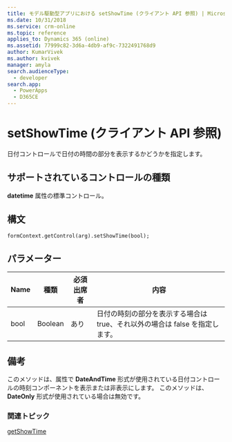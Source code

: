 ```yaml
---
title: モデル駆動型アプリにおける setShowTime (クライアント API 参照) | MicrosoftDocs
ms.date: 10/31/2018
ms.service: crm-online
ms.topic: reference
applies_to: Dynamics 365 (online)
ms.assetid: 77999c82-3d6a-4db9-af9c-7322491768d9
author: KumarVivek
ms.author: kvivek
manager: amyla
search.audienceType:
  - developer
search.app:
  - PowerApps
  - D365CE
---
```

# <a name="setshowtime-client-api-reference"></a>setShowTime (クライアント API 参照)



日付コントロールで日付の時間の部分を表示するかどうかを指定します。 

## <a name="control-types-supported"></a>サポートされているコントロールの種類

**datetime** 属性の標準コントロール。

## <a name="syntax"></a>構文

`formContext.getControl(arg).setShowTime(bool);`

## <a name="parameter"></a>パラメーター

|Name|種類​​|必須出席者|内容|
|--|--|--|--|
|bool|Boolean|あり|日付の時刻の部分を表示する場合は true、それ以外の場合は false を指定します。|

## <a name="remarks"></a>備考

このメソッドは、属性で **DateAndTime** 形式が使用されている日付コントロールの時刻コンポーネントを表示または非表示にします。 このメソッドは、**DateOnly** 形式が使用されている場合は無効です。

### <a name="related-topics"></a>関連トピック

[getShowTime](getShowTime.md)

